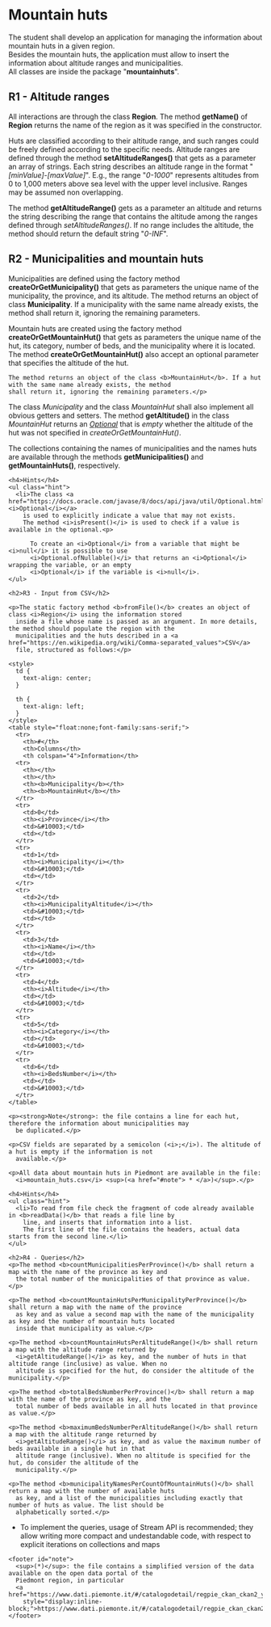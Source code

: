 <!DOCTYPE html>
<html>

<head lang="en">
  <link href=".css.css" rel="stylesheet" type="text/css">
  <meta charset="utf-8">
  <title>Lab - Mountain huts</title>
  <meta name="revision" content="2021-04-30">
  <meta name="author" content="Marco Torchiano">
</head>

<body>

  <h1>Mountain huts</h1>

  <p>The student shall develop an application for managing the information about mountain huts in a given region.<br>
    Besides the mountain huts, the application must allow to insert the information about altitude ranges and municipalities.<br>
    All classes are inside the package "<b>mountainhuts</b>".</p>

  <h2>R1 - Altitude ranges</h2>

  <p>All interactions are through the class <b>Region</b>. The method <b>getName()</b> of <b>Region</b> returns the name
    of the region as it was specified in the constructor.</p>

  <p>Huts are classified according to their altitude range, and such ranges could be freely defined according to the
    specific needs. Altitude ranges are defined through the method <b>setAltitudeRanges()</b> that gets as a parameter
    an array of strings. Each string describes an altitude range in the format "<i>[minValue]-[maxValue]</i>". E.g., the
    range "<i>0-1000</i>" represents altitudes from 0 to 1,000 meters above sea level with the upper level inclusive. 
    Ranges may be assumed non overlapping.</p>

  <p>The method <b>getAltitudeRange()</b> gets as a parameter an altitude and returns the string describing the range
    that contains the altitude among the ranges defined through <i>setAltitudeRanges()</i>. If no range includes the
    altitude, the method should return the default string "<i>0-INF</i>".</p>

  <h2>R2 - Municipalities and mountain huts</h2>

  <p>Municipalities are defined using the factory method <b>createOrGetMunicipality()</b> that gets as parameters the
    unique name of the municipality, the province, and its altitude. The method returns an object of class
    <b>Municipality</b>. If a municipality with the same name already exists, the method shall return it, ignoring the
    remaining parameters.</p>

  <p>Mountain huts are created using the factory method <b>createOrGetMountainHut()</b> that gets as parameters the
    unique name of the hut, its category, number of beds, and the municipality where it is located. The method
    <b>createOrGetMountainHut()</b> also accept an optional parameter that specifies the altitude of the hut.

    The method returns an object of the class <b>MountainHut</b>. If a hut with the same name already exists, the method
    shall return it, ignoring the remaining parameters.</p>

  <p>The class <i>Municipality</i> and the class <i>MountainHut</i> shall also implement all obvious getters and setters. The
    method <b>getAltitude()</b> in the class <i>MountainHut</i> returns an <a
      href="https://docs.oracle.com/javase/8/docs/api/java/util/Optional.html"><i>Optional</i></a> that is <i>empty</i>
    whether the altitude of the hut was not specified in <i>createOrGetMountainHut()</i>.

  <p>The collections containing the names of municipalities and the names huts are available through the methods <b>getMunicipalities()</b> and <b>getMountainHuts()</b>, respectively.</p>

    <h4>Hints</h4>
    <ul class="hint">
      <li>The class <a href="https://docs.oracle.com/javase/8/docs/api/java/util/Optional.html"><i>Optional</i></a>
        is used to explicitly indicate a value that may not exists.
        The method <i>isPresent()</i> is used to check if a value is available in the optional.<p>

          To create an <i>Optional</i> from a variable that might be <i>null</i> it is possible to use
          <i>Optional.ofNullable()</i> that returns an <i>Optional</i> wrapping the variable, or an empty
          <i>Optional</i> if the variable is <i>null</i>.
    </ul>

    <h2>R3 - Input from CSV</h2>

    <p>The static factory method <b>fromFile()</b> creates an object of class <i>Region</i> using the information stored
      inside a file whose name is passed as an argument. In more details, the method should populate the region with the
      municipalities and the huts described in a <a href="https://en.wikipedia.org/wiki/Comma-separated_values">CSV</a>
      file, structured as follows:</p>

    <style>
      td {
        text-align: center;
      }

      th {
        text-align: left;
      }
    </style>
    <table style="float:none;font-family:sans-serif;">
      <tr>
        <th>#</th>
        <th>Columns</th>
        <th colspan="4">Information</th>
      <tr>
        <th></th>
        <th></th>
        <th><b>Municipality</b></th>
        <th><b>MountainHut</b></th>
      </tr>
      <tr>
        <td>0</td>
        <th><i>Province</i></th>
        <td>&#10003;</td>
        <td></td>
      </tr>
      <tr>
        <td>1</td>
        <th><i>Municipality</i></th>
        <td>&#10003;</td>
        <td></td>
      </tr>
      <tr>
        <td>2</td>
        <th><i>MunicipalityAltitude</i></th>
        <td>&#10003;</td>
        <td></td>
      </tr>
      <tr>
        <td>3</td>
        <th><i>Name</i></th>
        <td></td>
        <td>&#10003;</td>
      </tr>
      <tr>
        <td>4</td>
        <th><i>Altitude</i></th>
        <td></td>
        <td>&#10003;</td>
      </tr>
      <tr>
        <td>5</td>
        <th><i>Category</i></th>
        <td></td>
        <td>&#10003;</td>
      </tr>
      <tr>
        <td>6</td>
        <th><i>BedsNumber</i></th>
        <td></td>
        <td>&#10003;</td>
      </tr>
    </table>

    <p><strong>Note</strong>: the file contains a line for each hut, therefore the information about municipalities may
      be duplicated.</p>

    <p>CSV fields are separated by a semicolon (<i>;</i>). The altitude of a hut is empty if the information is not
      available.</p>

    <p>All data about mountain huts in Piedmont are available in the file:
      <i>mountain_huts.csv</i> <sup>(<a href="#note"> * </a>)</sup>.</p>

    <h4>Hints</h4>
    <ul class="hint">
      <li>To read from file check the fragment of code already available in <b>readData()</b> that reads a file line by
        line, and inserts that information into a list.
        The first line of the file contains the headers, actual data starts from the second line.</li>
    </ul>

    <h2>R4 - Queries</h2>
    <p>The method <b>countMunicipalitiesPerProvince()</b> shall return a map with the name of the province as key and
      the total number of the municipalities of that province as value.</p>

    <p>The method <b>countMountainHutsPerMunicipalityPerProvince()</b> shall return a map with the name of the province
      as key and as value a second map with the name of the municipality as key and the number of mountain huts located
      inside that municipality as value.</p>

    <p>The method <b>countMountainHutsPerAltitudeRange()</b> shall return a map with the altitude range returned by
      <i>getAltitudeRange()</i> as key, and the number of huts in that altitude range (inclusive) as value. When no
      altitude is specified for the hut, do consider the altitude of the municipality.</p>

    <p>The method <b>totalBedsNumberPerProvince()</b> shall return a map with the name of the province as key, and the
      total number of beds available in all huts located in that province as value.</p>

    <p>The method <b>maximumBedsNumberPerAltitudeRange()</b> shall return a map with the altitude range returned by
      <i>getAltitudeRange()</i> as key, and as value the maximum number of beds available in a single hut in that
      altitude range (inclusive). When no altitude is specified for the hut, do consider the altitude of the
      municipality.</p>

    <p>The method <b>municipalityNamesPerCountOfMountainHuts()</b> shall return a map with the number of available huts
      as key, and a list of the municipalities including exactly that number of huts as value. The list should be
      alphabetically sorted.</p>

  <ul class="hint">
  	<li>To implement the queries, usage of Stream API is recommended;
  	    they allow writing more compact and undestandable code,
  	    with respect to explicit iterations on collections and maps</li>
  </ul>

    <footer id="note">
      <sup>(*)</sup>: the file contains a simplified version of the data available on the open data portal of the
      Piedmont region, in particular
      <a href="https://www.dati.piemonte.it/#/catalogodetail/regpie_ckan_ckan2_yucca_sdp_smartdatanet.it_RifugiOpenDa_2296"
        style="display:inline-block;">https://www.dati.piemonte.it/#/catalogodetail/regpie_ckan_ckan2_yucca_sdp_smartdatanet.it_RifugiOpenDa_2296</a>
    </footer>

</body>

</html>
